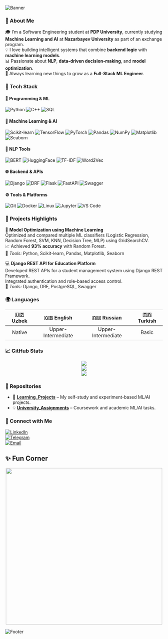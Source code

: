 <!-- Profil banner -->
![Banner](https://capsule-render.vercel.app/api?type=waving&color=gradient&height=200&section=header&text=👋%20Hi,%20I'm%20Zuhra!&fontSize=40&animation=fadeIn&fontAlignY=35&desc=Machine%20Learning%20Engineer%20%7C%20Backend%20Developer%20%7C%20AI%20Enthusiast&descAlignY=55&descAlign=50)

### 🧠 About Me  

🎓 I’m a Software Engineering student at **PDP University**, currently studying **Machine Learning and AI** at **Nazarbayev University** as part of an exchange program.  
💡 I love building intelligent systems that combine **backend logic** with **machine learning models**.  
📊 Passionate about **NLP**, **data-driven decision-making**, and **model optimization**.  
🌱 Always learning new things to grow as a **Full-Stack ML Engineer**.  


### 🧰 Tech Stack  

#### 🧩 Programming & ML
![Python](https://img.shields.io/badge/Python-3670A0?style=for-the-badge&logo=python&logoColor=ffdd54)
![C++](https://img.shields.io/badge/C++-00599C?style=for-the-badge&logo=cplusplus&logoColor=white)
![SQL](https://img.shields.io/badge/SQL-336791?style=for-the-badge&logo=postgresql&logoColor=white)

#### 🤖 Machine Learning & AI
![Scikit-learn](https://img.shields.io/badge/Scikit--learn-F7931E?style=for-the-badge&logo=scikit-learn&logoColor=white)
![TensorFlow](https://img.shields.io/badge/TensorFlow-FF6F00?style=for-the-badge&logo=tensorflow&logoColor=white)
![PyTorch](https://img.shields.io/badge/PyTorch-EE4C2C?style=for-the-badge&logo=pytorch&logoColor=white)
![Pandas](https://img.shields.io/badge/Pandas-150458?style=for-the-badge&logo=pandas&logoColor=white)
![NumPy](https://img.shields.io/badge/Numpy-013243?style=for-the-badge&logo=numpy&logoColor=white)
![Matplotlib](https://img.shields.io/badge/Matplotlib-11557C?style=for-the-badge)
![Seaborn](https://img.shields.io/badge/Seaborn-7BB8F3?style=for-the-badge)

#### 💬 NLP Tools
![BERT](https://img.shields.io/badge/BERT-000000?style=for-the-badge&logo=transformers&logoColor=yellow)
![HuggingFace](https://img.shields.io/badge/HuggingFace-FFD700?style=for-the-badge&logo=huggingface&logoColor=black)
![TF-IDF](https://img.shields.io/badge/TF--IDF-0A66C2?style=for-the-badge)
![Word2Vec](https://img.shields.io/badge/Word2Vec-FF4088?style=for-the-badge)

#### 🌐 Backend & APIs
![Django](https://img.shields.io/badge/Django-092E20?style=for-the-badge&logo=django&logoColor=white)
![DRF](https://img.shields.io/badge/DRF-FF1709?style=for-the-badge&logo=django&logoColor=white)
![Flask](https://img.shields.io/badge/Flask-000000?style=for-the-badge&logo=flask&logoColor=white)
![FastAPI](https://img.shields.io/badge/FastAPI-009688?style=for-the-badge&logo=fastapi&logoColor=white)
![Swagger](https://img.shields.io/badge/Swagger-85EA2D?style=for-the-badge&logo=swagger&logoColor=black)

#### ⚙️ Tools & Platforms
![Git](https://img.shields.io/badge/Git-F05032?style=for-the-badge&logo=git&logoColor=white)
![Docker](https://img.shields.io/badge/Docker-2496ED?style=for-the-badge&logo=docker&logoColor=white)
![Linux](https://img.shields.io/badge/Linux-FCC624?style=for-the-badge&logo=linux&logoColor=black)
![Jupyter](https://img.shields.io/badge/Jupyter-F37626?style=for-the-badge&logo=jupyter&logoColor=white)
![VS Code](https://img.shields.io/badge/VS%20Code-0078D4?style=for-the-badge&logo=visual-studio-code&logoColor=white)

### 🚀 Projects Highlights  

📘 **Model Optimization using Machine Learning**  
Optimized and compared multiple ML classifiers (Logistic Regression, Random Forest, SVM, KNN, Decision Tree, MLP) using GridSearchCV.  
📈 Achieved **93% accuracy** with Random Forest.  
🧰 *Tools:* Python, Scikit-learn, Pandas, Matplotlib, Seaborn  

💻 **Django REST API for Education Platform**  
Developed REST APIs for a student management system using Django REST Framework.  
Integrated authentication and role-based access control.  
🧰 *Tools:* Django, DRF, PostgreSQL, Swagger  


### 🌍 Languages  
| 🇺🇿 Uzbek | 🇬🇧 English | 🇷🇺 Russian | 🇹🇷 Turkish |
|:---:|:---:|:---:|:---:|
| Native | Upper-Intermediate | Upper-Intermediate | Basic |

### 📈 GitHub Stats  

<div align="center">

![](https://github-readme-stats.vercel.app/api?username=ZuhraCodes&theme=radical&show_icons=true&hide_border=true&count_private=true)  
![](https://github-readme-streak-stats.herokuapp.com/?user=ZuhraCodes&theme=radical&hide_border=true)  
![](https://github-readme-stats.vercel.app/api/top-langs/?username=ZuhraCodes&layout=compact&theme=radical&hide_border=true)

</div>

### 📂 Repositories  

- 🚀 [**Learning_Projects**](https://github.com/ZuhraCodes/Learning_projects) – My self-study and experiment-based ML/AI projects.  
- 💡 [**University_Assignments**](https://github.com/ZuhraCodes/Assignments) – Coursework and academic ML/AI tasks.  

### 🌟 Connect with Me  

[![LinkedIn](https://img.shields.io/badge/LinkedIn-0A66C2?style=for-the-badge&logo=linkedin&logoColor=white)](https://www.linkedin.com/in/zuhra-sayfullayeva-359b07294/)  
[![Telegram](https://img.shields.io/badge/Telegram-26A5E4?style=for-the-badge&logo=telegram&logoColor=white)](https://t.me/fzmz_060913)  
[![Email](https://img.shields.io/badge/Email-D14836?style=for-the-badge&logo=gmail&logoColor=white)](mailto:zuhrasayfullayeva31@gmail.com)  


## ✨ Fun Corner  

<div align="center">
<img src="https://media.giphy.com/media/L1R1tvI9svkIWwpVYr/giphy.gif" width="500"/>
</div>


![Footer](https://capsule-render.vercel.app/api?type=waving&color=gradient&height=120&section=footer)
